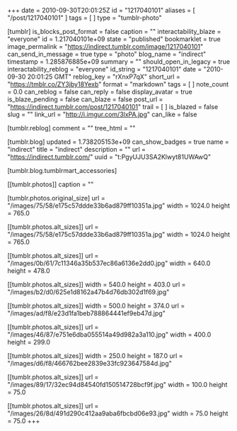+++
date = 2010-09-30T20:01:25Z
id = "1217040101"
aliases = [ "/post/1217040101" ]
tags = [ ]
type = "tumblr-photo"

[tumblr]
is_blocks_post_format = false
caption = ""
interactability_blaze = "everyone"
id = 1.217040101e+09
state = "published"
bookmarklet = true
image_permalink = "https://indirect.tumblr.com/image/1217040101"
can_send_in_message = true
type = "photo"
blog_name = "indirect"
timestamp = 1.285876885e+09
summary = ""
should_open_in_legacy = true
interactability_reblog = "everyone"
id_string = "1217040101"
date = "2010-09-30 20:01:25 GMT"
reblog_key = "rXnxP7qX"
short_url = "https://tmblr.co/ZY3jby18Yexb"
format = "markdown"
tags = [ ]
note_count = 0.0
can_reblog = false
can_reply = false
display_avatar = true
is_blaze_pending = false
can_blaze = false
post_url = "https://indirect.tumblr.com/post/1217040101"
trail = [ ]
is_blazed = false
slug = ""
link_url = "http://i.imgur.com/3lxPA.jpg"
can_like = false

[tumblr.reblog]
comment = ""
tree_html = ""

[tumblr.blog]
updated = 1.738205153e+09
can_show_badges = true
name = "indirect"
title = "indirect"
description = ""
url = "https://indirect.tumblr.com/"
uuid = "t:PgyUJU3SA2Klwyt81UWAwQ"

[tumblr.blog.tumblrmart_accessories]

[[tumblr.photos]]
caption = ""

[tumblr.photos.original_size]
url = "/images/75/58/e175c57ddde33b6ad879ff10351a.jpg"
width = 1024.0
height = 765.0

[[tumblr.photos.alt_sizes]]
url = "/images/75/58/e175c57ddde33b6ad879ff10351a.jpg"
width = 1024.0
height = 765.0

[[tumblr.photos.alt_sizes]]
url = "/images/0b/61/7c11346a35b537ec86a6136e2dd0.jpg"
width = 640.0
height = 478.0

[[tumblr.photos.alt_sizes]]
width = 540.0
height = 403.0
url = "/images/b2/d0/625e1d8162a47b4d76db302d1f69.jpg"

[[tumblr.photos.alt_sizes]]
width = 500.0
height = 374.0
url = "/images/ad/f8/e23d1fa1beb788864441ef9eb47d.jpg"

[[tumblr.photos.alt_sizes]]
url = "/images/46/87/e751e6dba055514a49d982a3a110.jpg"
width = 400.0
height = 299.0

[[tumblr.photos.alt_sizes]]
width = 250.0
height = 187.0
url = "/images/d6/f8/466762bee2839e33fc923647584d.jpg"

[[tumblr.photos.alt_sizes]]
url = "/images/89/17/32ec94d84540fd150514728bcf9f.jpg"
width = 100.0
height = 75.0

[[tumblr.photos.alt_sizes]]
url = "/images/26/8d/491d290c412aa9aba6fbcbd06e93.jpg"
width = 75.0
height = 75.0
+++
